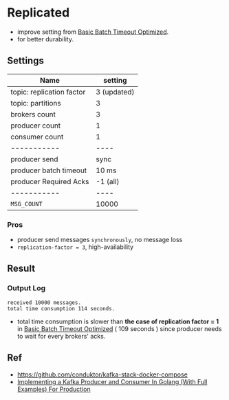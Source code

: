 # Replicated
- improve setting from [Basic Batch Timeout Optimized](../basic-batchTimeout-optimized/).
- for better durability.

## Settings
| Name                     	| setting 	    |
|--------------------------	|---------	    |
| topic: replication factor | 3 (updated)   |
| topic: partitions         | 3       	    |
| brokers count            	| 3       	    |
| producer count           	| 1       	    |
| consumer count           	| 1       	    |
| -----------           	| ----          |
| producer send           	| sync  	    |
| producer batch timeout   	| 10 ms         |
| producer Required Acks   	| -1  (all)     |
| -----------           	| ----          |
| `MSG_COUNT`               | 10000         |

### Pros
- producer send messages `synchronously`, no message loss
- `replication-factor = 3`, high-availability


## Result
### Output Log
```
received 10000 messages. 
total time consumption 114 seconds.
```

- total time consumption is slower than **the case of replication factor = 1** in [Basic Batch Timeout Optimized](../basic-batchTimeout-optimized/) ( 109 seconds ) since producer needs to wait for every brokers' acks. 


## Ref
- https://github.com/conduktor/kafka-stack-docker-compose
- [Implementing a Kafka Producer and Consumer In Golang (With Full Examples) For Production](https://www.sohamkamani.com/golang/working-with-kafka/)
